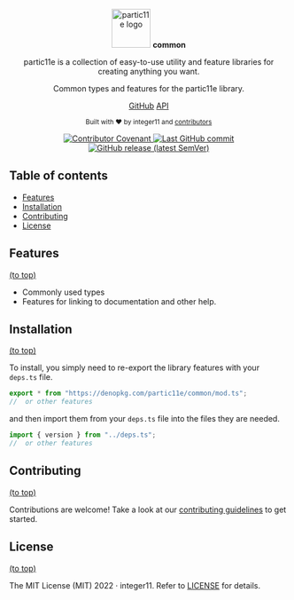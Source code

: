 <p align="center">
  <img alt="partic11e logo" height="70" src="https://raw.githubusercontent.com/partic11e/.github/main/profile/p11/logotype.svg" />
  <strong>common</strong>
</p>

<p align="center">
  partic11e is a collection of easy-to-use utility and feature libraries for creating anything you want.
</p>

<p align="center">
  Common types and features for the partic11e library.
</p>

<p align="center">
    <a href="https://github.com/partic11e/common">GitHub</a>
    <a href="/#/common/api/">API</a>
</p>

<p align="center">
  <sub>Built with ❤ by integer11 and <a href="https://github.com/partic11e/common/graphs/contributors">contributors</a></sub>
</p>

<p align="center">
  <!-- Badges -->
  <a href="CODE_OF_CONDUCT.md">
    <img alt="Contributor Covenant" src="https://img.shields.io/badge/Contributor%20Covenant-2.1-4baaaa.svg?style=flat-square" />
  </a>
  <a href="https://github.com/partic11e/common/commits/main">
    <img alt="Last GitHub commit" src="https://img.shields.io/github/last-commit/partic11e/common.svg?style=flat-square" />
  </a>
  <a href="https://github.com/partic11e/common/releases">
    <img alt="GitHub release (latest SemVer)" src="https://img.shields.io/github/v/release/partic11e/common?style=flat-square" />
  </a>
</p>

<!-- TOC -->

## Table of contents

- [Features](#features)
- [Installation](#installation)
- [Contributing](#contributing)
- [License](#license)

## Features

[(to top)](#table-of-contents)

- Commonly used types
- Features for linking to documentation and other help.

## Installation

[(to top)](#table-of-contents)

To install, you simply need to re-export the library features with your
`deps.ts` file.

```ts
export * from "https://denopkg.com/partic11e/common/mod.ts";
//  or other features
```

and then import them from your `deps.ts` file into the files they are needed.

```ts
import { version } from "../deps.ts";
//  or other features
```

## Contributing

[(to top)](#table-of-contents)

Contributions are welcome! Take a look at our [contributing guidelines](CONTRIBUTING.md) to get
started.

## License

[(to top)](#table-of-contents)

The MIT License (MIT) 2022 &middot; integer11. Refer to [LICENSE](LICENSE) for details.
